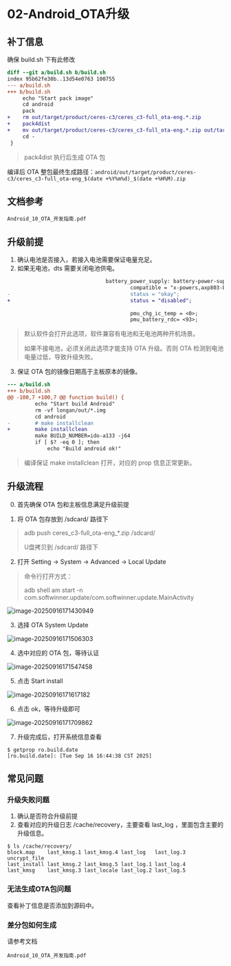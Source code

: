 # 02-Android_OTA升级



## 补丁信息

确保 build.sh 下有此修改

```diff
diff --git a/build.sh b/build.sh
index 95b62fe30b..13d54e0763 100755
--- a/build.sh
+++ b/build.sh
     echo "Start pack image"
     cd android
     pack
+    rm out/target/product/ceres-c3/ceres_c3-full_ota-eng.*.zip
+    pack4dist
+    mv out/target/product/ceres-c3/ceres_c3-full_ota-eng.*.zip out/target/product/ceres-c3/ceres_c3-full_ota-eng_$(date +%Y%m%d)_$(date +%H%M).zip
     cd -
 }
```

> pack4dist 执行后生成 OTA 包

编译后 OTA 整包最终生成路径：`android/out/target/product/ceres-c3/ceres_c3-full_ota-eng_$(date +%Y%m%d)_$(date +%H%M).zip`



## 文档参考

```
Android_10_OTA_开发指南.pdf
```



## 升级前提

1. 确认电池是否接入，若接入电池需要保证电量充足。
2. 如果无电池，dts 需要关闭电池供电。

```diff
                                battery_power_supply: battery-power-supply {
                                        compatible = "x-powers,axp803-battery-power-supply";
-                                       status = "okay";
+                                       status = "disabled";
 
                                        pmu_chg_ic_temp = <0>;
                                        pmu_battery_rdc= <93>;
```

> 默认软件会打开此选项，软件兼容有电池和无电池两种开机场景。
>
> 如果不接电池，必须关闭此选项才能支持 OTA 升级。否则 OTA 检测到电池电量过低，导致升级失败。

3. 保证 OTA 包的镜像日期高于主板原本的镜像。

```diff
--- a/build.sh
+++ b/build.sh
@@ -100,7 +100,7 @@ function build() {
         echo "Start build Android"
         rm -vf longan/out/*.img
         cd android
-        # make installclean
+        make installclean
         make BUILD_NUMBER=ido-a133 -j64
         if [ $? -eq 0 ]; then
             echo "Build android ok!"
```

> 编译保证 make installclean 打开，对应的 prop 信息正常更新。



## 升级流程

0. 首先确保 OTA 包和主板信息满足升级前提

1. 将 OTA 包存放到 /sdcard/ 路径下

> adb push ceres_c3-full_ota-eng_*.zip /sdcard/
>
> U盘拷贝到 /sdcard/ 路径下

2. 打开 Setting -> System -> Advanced -> Local Update 

> 命令行打开方式：
>
> adb shell am start -n com.softwinner.update/com.softwinner.update.MainActivity

![image-20250916171430949](http://tanzhtanzh.oss-cn-shenzhen.aliyuncs.com/img/image-20250916171430949.png)

3. 选择 OTA System Update 

![image-20250916171506303](http://tanzhtanzh.oss-cn-shenzhen.aliyuncs.com/img/image-20250916171506303.png)

4. 选中对应的 OTA 包，等待认证

![image-20250916171547458](http://tanzhtanzh.oss-cn-shenzhen.aliyuncs.com/img/image-20250916171547458.png)

5. 点击 Start install

![image-20250916171617182](http://tanzhtanzh.oss-cn-shenzhen.aliyuncs.com/img/image-20250916171617182.png)

6. 点击 ok，等待升级即可

![image-20250916171709862](http://tanzhtanzh.oss-cn-shenzhen.aliyuncs.com/img/image-20250916171709862.png)

7. 升级完成后，打开系统信息查看

```
$ getprop ro.build.date
[ro.build.date]: [Tue Sep 16 16:44:38 CST 2025]
```





## 常见问题

### 升级失败问题

1. 确认是否符合升级前提
2. 查看对应的升级日志 /cache/recovery，主要查看 last_log ，里面包含主要的升级信息。

```
$ ls /cache/recovery/                                                
block.map    last_kmsg.1 last_kmsg.4 last_log   last_log.3 uncrypt_file 
last_install last_kmsg.2 last_kmsg.5 last_log.1 last_log.4 
last_kmsg    last_kmsg.3 last_locale last_log.2 last_log.5 
```



### 无法生成OTA包问题

查看补丁信息是否添加到源码中。



### 差分包如何生成

请参考文档

```
Android_10_OTA_开发指南.pdf
```


